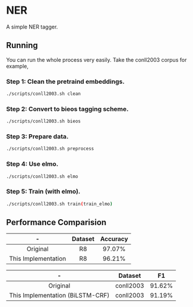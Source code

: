 # NER
A simple NER tagger.
## Running
You can run the whole process very easily. Take the conll2003 corpus for example,

### Step 1: Clean the pretraind embeddings.
```bash
./scripts/conll2003.sh clean
```

### Step 2: Convert to bieos tagging scheme.
```bash
./scripts/conll2003.sh bieos
```

### Step 3: Prepare data.
```bash
./scripts/conll2003.sh preprocess
```

### Step 4: Use elmo.
```bash
./scripts/conll2003.sh elmo
```
### Step 5: Train (with elmo).
```bash
./scripts/conll2003.sh train(train_elmo)
```

## Performance Comparision

-|Dataset|Accuracy
:-:|:-:|:-:
Original|R8|97.07%
This Implementation|R8|96.21%

-|Dataset|F1
:-:|:-:|:-:
Original|conll2003|91.62%
This Implementation (BiLSTM-CRF)|conll2003|91.19%
